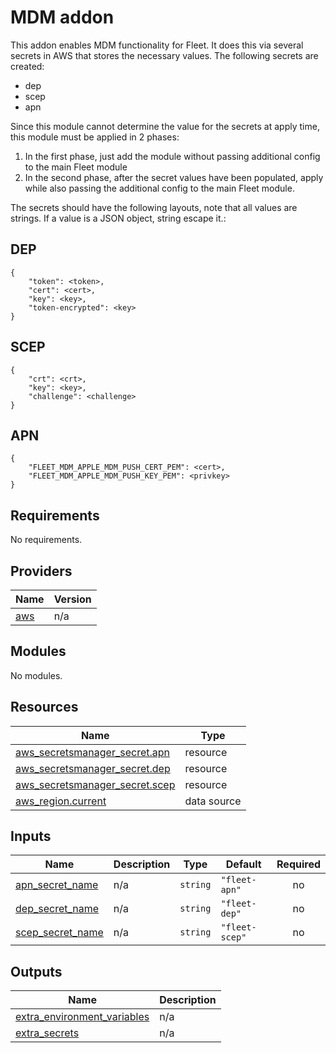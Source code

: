 # MDM addon
This addon enables MDM functionality for Fleet. It does this via several secrets in AWS that stores the necessary values.
The following secrets are created:
- dep
- scep
- apn

Since this module cannot determine the value for the secrets at apply time, this module must be applied in 2 phases:

1. In the first phase, just add the module without passing additional config to the main Fleet module
1. In the second phase, after the secret values have been populated, apply while also passing the additional config to the main Fleet module.

The secrets should have the following layouts, note that all values are strings. If a value is a JSON object, string escape it.:
## DEP
```
{
    "token": <token>,
    "cert": <cert>,
    "key": <key>,
    "token-encrypted": <key>
}
```

## SCEP
```
{
    "crt": <crt>,
    "key": <key>,
    "challenge": <challenge>
}
```

## APN
```
{
    "FLEET_MDM_APPLE_MDM_PUSH_CERT_PEM": <cert>,
    "FLEET_MDM_APPLE_MDM_PUSH_KEY_PEM": <privkey>
}
```

## Requirements

No requirements.

## Providers

| Name | Version |
|------|---------|
| <a name="provider_aws"></a> [aws](#provider\_aws) | n/a |

## Modules

No modules.

## Resources

| Name | Type |
|------|------|
| [aws_secretsmanager_secret.apn](https://registry.terraform.io/providers/hashicorp/aws/latest/docs/resources/secretsmanager_secret) | resource |
| [aws_secretsmanager_secret.dep](https://registry.terraform.io/providers/hashicorp/aws/latest/docs/resources/secretsmanager_secret) | resource |
| [aws_secretsmanager_secret.scep](https://registry.terraform.io/providers/hashicorp/aws/latest/docs/resources/secretsmanager_secret) | resource |
| [aws_region.current](https://registry.terraform.io/providers/hashicorp/aws/latest/docs/data-sources/region) | data source |

## Inputs

| Name | Description | Type | Default | Required |
|------|-------------|------|---------|:--------:|
| <a name="input_apn_secret_name"></a> [apn\_secret\_name](#input\_apn\_secret\_name) | n/a | `string` | `"fleet-apn"` | no |
| <a name="input_dep_secret_name"></a> [dep\_secret\_name](#input\_dep\_secret\_name) | n/a | `string` | `"fleet-dep"` | no |
| <a name="input_scep_secret_name"></a> [scep\_secret\_name](#input\_scep\_secret\_name) | n/a | `string` | `"fleet-scep"` | no |

## Outputs

| Name | Description |
|------|-------------|
| <a name="output_extra_environment_variables"></a> [extra\_environment\_variables](#output\_extra\_environment\_variables) | n/a |
| <a name="output_extra_secrets"></a> [extra\_secrets](#output\_extra\_secrets) | n/a |
